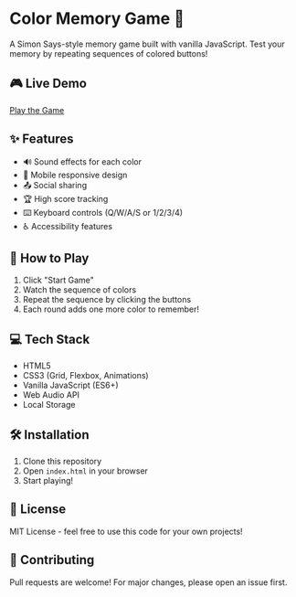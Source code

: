 # Color Memory Game 🧠

A Simon Says-style memory game built with vanilla JavaScript. Test your memory by repeating sequences of colored buttons!

## 🎮 Live Demo
[Play the Game](https://colourmemorygame.netlify.app/)

## ✨ Features
- 🔊 Sound effects for each color
- 📱 Mobile responsive design
- 📤 Social sharing
- 🏆 High score tracking
- ⌨️ Keyboard controls (Q/W/A/S or 1/2/3/4)
- ♿ Accessibility features

## 🚀 How to Play
1. Click "Start Game"
2. Watch the sequence of colors
3. Repeat the sequence by clicking the buttons
4. Each round adds one more color to remember!

## 💻 Tech Stack
- HTML5
- CSS3 (Grid, Flexbox, Animations)
- Vanilla JavaScript (ES6+)
- Web Audio API
- Local Storage

## 🛠️ Installation
1. Clone this repository
2. Open `index.html` in your browser
3. Start playing!

## 📝 License
MIT License - feel free to use this code for your own projects!

## 🤝 Contributing
Pull requests are welcome! For major changes, please open an issue first.